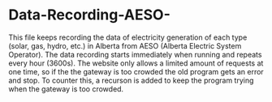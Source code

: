# Data-Recording-AESO-
This file keeps recording the data of electricity generation of each type (solar, gas, hydro, etc.) in Alberta from AESO (Alberta Electric System Operator).
The data recording starts immediately when running and repeats every hour (3600s).
The website only allows a limited amount of requests at one time, so if the the gateway is too crowded the old program gets an error and stop. To counter this, a recurson is added to keep the program trying when the gateway is too crowded.

